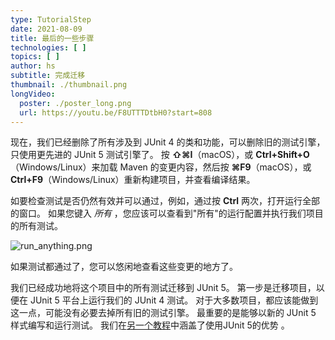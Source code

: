 ```yaml
---
type: TutorialStep
date: 2021-08-09
title: 最后的一些步骤
technologies: [ ]
topics: [ ]
author: hs
subtitle: 完成迁移
thumbnail: ./thumbnail.png
longVideo:
  poster: ./poster_long.png
  url: https://youtu.be/F8UTTTDtbH0?start=808
---
```


现在，我们已经删除了所有涉及到 JUnit 4 的类和功能，可以删除旧的测试引擎，只使用更先进的 JUnit 5 测试引擎了。 按 **⇧⌘I**（macOS），或 **Ctrl+Shift+O**（Windows/Linux）来加载 Maven 的变更内容，然后按 **⌘F9**（macOS），或 **Ctrl+F9**（Windows/Linux）重新构建项目，并查看编译结果。

如要检查测试是否仍然有效并可以通过，例如，通过按 **Ctrl** 两次，打开运行全部的窗口。 如果您键入 _所有_ ，您应该可以查看到"所有"的运行配置并执行我们项目的所有测试。

![run_anything.png](run_anything.png)

如果测试都通过了，您可以悠闲地查看这些变更的地方了。

我们已经成功地将这个项目中的所有测试迁移到 JUnit 5。  第一步是迁移项目，以便在 JUnit 5 平台上运行我们的 JUnit 4 测试。 对于大多数项目，都应该能做到这一点，可能没有必要去掉所有旧的测试引擎。 最重要的是能够以新的 JUnit 5 样式编写和运行测试。 我们在[另一个教程](../../writing-junit5-tests)中涵盖了使用JUnit 5的优势 。
